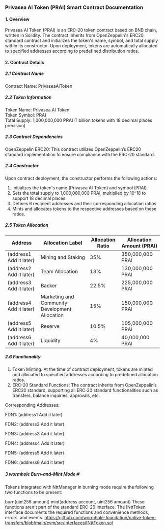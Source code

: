 ### Privasea AI Token (PRAI) Smart Contract Documentation

#### 1. Overview
Privasea AI Token (PRAI) is an ERC-20 token contract based on BNB chain, written in Solidity. The contract inherits from OpenZeppelin's ERC20 standard contract and initializes the token's name, symbol, and total supply within its constructor. Upon deployment, tokens are automatically allocated to specified addresses according to predefined distribution ratios.

#### 2. Contract Details

##### 2.1 Contract Name
Contract Name: PrivaseaAIToken

##### 2.2 Token Information
Token Name: Privasea AI Token  
Token Symbol: PRAI  
Total Supply: 1,000,000,000 PRAI (1 billion tokens with 18 decimal places precision)

##### 2.3 Contract Dependencies
OpenZeppelin ERC20: This contract utilizes OpenZeppelin’s ERC20 standard implementation to ensure compliance with the ERC-20 standard.

##### 2.4 Constructor
Upon contract deployment, the constructor performs the following actions:
1. Initializes the token's name (Privasea AI Token) and symbol (PRAI).
2. Sets the total supply to 1,000,000,000 PRAI, multiplied by 10^18 to support 18 decimal places.
3. Defines 6 recipient addresses and their corresponding allocation ratios.
4. Mints and allocates tokens to the respective addresses based on these ratios.

##### 2.5 Token Allocation

| Address                    | Allocation Label                        | Allocation Ratio | Allocation Amount (PRAI) |
|----------------------------|-----------------------------------------|------------------|--------------------------|
| (address1  Add it later)   | Mining and Staking                      | 35%              | 350,000,000 PRAI         |
| (address2  Add it later)   | Team Allocation                         | 13%              | 130,000,000 PRAI         |
| (address3  Add it later)   | Backer                                  | 22.5%            | 225,000,000 PRAI         |
| (address4  Add it later)   | Marketing and Community Development Allocation | 15%       | 150,000,000 PRAI         |
| (address5  Add it later)   | Reserve                                 | 10.5%            | 105,000,000 PRAI         |
| (address6  Add it later)   | Liquidity                               | 4%               | 40,000,000 PRAI          |


##### 2.6 Functionality
1. Token Minting: At the time of contract deployment, tokens are minted and allocated to specified addresses according to predefined allocation ratios.
2. ERC-20 Standard Functions: The contract inherits from OpenZeppelin’s ERC20 standard, supporting all ERC-20 standard functionalities such as transfers, balance inquiries, approvals, etc.

Corresponding Addresses:

FDN1: (address1  Add it later) 

FDN2: (address2  Add it later)

FDN3: (address3  Add it later)

FDN4: (address4  Add it later) 

FDN5: (address5  Add it later)

FDN6: (address6  Add it later) 

##### 3 wormhole Burn-and-Mint Mode＃
Tokens integrated with NttManager in burning mode require the following two functions to be present:

burn(uint256 amount)
mint(address account, uint256 amount)
These functions aren't part of the standard ERC-20 interface. The INttToken interface documents the required functions and convenience methods, errors, and events.
https://github.com/wormhole-foundation/native-token-transfers/blob/main/evm/src/interfaces/INttToken.sol
